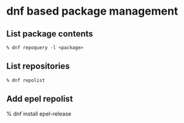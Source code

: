 # dnf based package management

## List package contents

	% dnf repoquery -l <package>

## List repositories

	% dnf repolist

## Add epel repolist

  % dnf install epel-release
